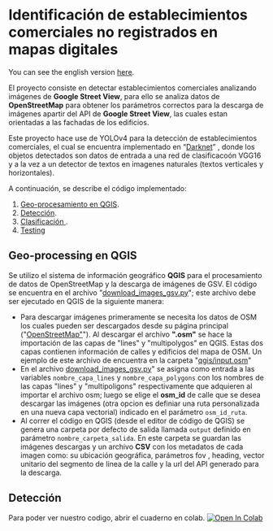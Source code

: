 # Identificación de establecimientos comerciales no registrados en mapas digitales

You can see the english version [here](https://google.com.pe).

El proyecto consiste en detectar establecimientos comerciales analizando imágenes de **Google Street View**, para ello se analiza datos de **OpenStreetMap** para obtener los parámetros correctos para la descarga de imágenes apartir del API de **Google Street View**, las cuales estan orientadas a las fachadas de los edificios.  

Este proyecto hace use de YOLOv4 para la detección de establecimientos comerciales, el cual se encuentra implementado en “[Darknet](https://github.com/AlexeyAB/darknet)” , donde los objetos detectados son datos de entrada a una red de clasificacoón VGG16 y a la vez a un detector de textos en imagenes naturales (textos verticales y horizontales).

A continuación, se describe el código implementado:
1. [Geo-procesamiento en QGIS](#geo-processing-in-qgis).
2. [Detección](#detecction-using-yolov4).
3. [Clasificación ](#clasification).
4. [Testing](#Testing)

## Geo-processing en QGIS
Se utilizo el sistema de información geográfico **QGIS** para el procesamiento de datos de OpenStreetMap y la descarga de imágenes de GSV. El código se encuentra en el archivo "[download_images_gsv.py](https://github.com/cesarav95/identification-of-establishments-commercial/blob/main/qgis/download_images_gsv.py)"; este archivo debe ser ejecutado en QGIS de la siguiente manera:

* Para descargar imágenes primeramente se necesita los datos de OSM los cuales pueden ser descargados desde su página principal ("[OpenStreetMap"](http://openstreetmap.org)"). Al descargar el archivo **".osm"** se hace la importación de las capas de "lines" y "multipolygos" en QGIS. Estas dos capas contienen información de calles y edificios del mapa de OSM. Un ejemplo de este archivo de encuentra en la carpeta "[qgis/input.osm](https://github.com/cesarav95/identification-of-establishments-commercial/blob/main/qgis/input.osm)" 
* En el archivo [download_images_gsv.py](https://github.com/cesarav95/identification-of-establishments-commercial/blob/main/qgis/download_images_gsv.py)" se asigna como entrada a las variables `nombre_capa_lines` y `nombre_capa_polygons` con los nombres de las capas "lines" y "multipoligons" respectivamente que adquieren al importar el archivo osm; luego se elige el **osm_id** de calle que se desea descargar las imágenes (otra opcion es definiar una ruta personalizada en una nueva capa vectorial) indicado en el parámetro `osm_id_ruta`. 
* Al correr el código en QGIS (desde el editor de código de QGIS) se genera una carpeta por defecto de salida llamada `output` definido en parámetro `nombre_carpeta_salida`. En este carpeta se guardan las imágenes descargas y un archivo **CSV** con los metadatos de cada imagen como: su ubicación geográfica, parámetros fov , heading, vector unitario del segmento de línea de la calle y la url del API generado para la descarga.

## Detección


Para poder ver nuestro codigo, abrir el cuaderno en colab.
[![Open In Colab](https://colab.research.google.com/assets/colab-badge.svg)](https://colab.research.google.com/drive/1JaeBU1IwkXKgi0cJCzJcy4El6NQwqZbV?usp=sharing)
